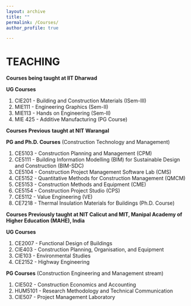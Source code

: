 ```yaml
---
layout: archive
title: ""
permalink: /Courses/
author_profile: true

---
```


# TEACHING

**Courses being taught at IIT Dharwad**

**UG Courses**

1. CIE201 - Building and Construction Materials (ISem-III)
2. MIE111 - Engineering Graphics (Sem-II)
3. MIE113 - Hands on Engineering (Sem-II)
4. MIE 425 - Additive Manufacturing (PG Course)

**Courses** **Previous** **taught at NIT Warangal**

**PG and Ph.D. Courses** (Construction Technology and Management) 

1. CE5103 - Construction Planning and Management (CPM)
2. CE5111 - Building Information Modelling (BIM) for Sustainable Design and Construction (BIM-SDC)
3. CE5104 - Construction Project Management Software Lab (CMS)
4. CE5152 - Quantitative Methods for Construction Management (QMCM)
5. CE5153 - Construction Methods and Equipment (CME)
6. CE5154 - Construction Project Studio (CPS)
7. CE5112 - Value Engineering (VE)
8. CE7218 - Thermal Insulation Materials for Buildings (Ph.D. Course)

**Courses Previously taught at NIT Calicut and MIT, Manipal Academy of Higher Education (MAHE), India**

**UG Courses**

1. CE2007 - Functional Design of Buildings
2. CIE403 - Construction Planning, Organisation, and Equipment
3. CIE103 - Environmental Studies
4. CE2152 - Highway Engineering

**PG Courses** (Construction Engineering and Management stream)

1. CIE502 - Construction Economics and Accounting
2. HUM5101 - Research Methodology and Technical Communication
3. CIE507 - Project Management Laboratory 
